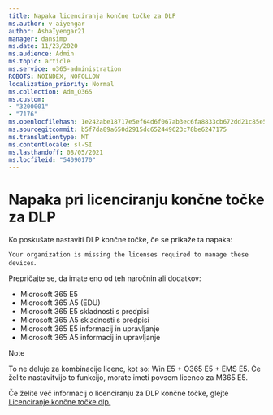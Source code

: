 ```yaml
---
title: Napaka licenciranja končne točke za DLP
ms.author: v-aiyengar
author: AshaIyengar21
manager: dansimp
ms.date: 11/23/2020
ms.audience: Admin
ms.topic: article
ms.service: o365-administration
ROBOTS: NOINDEX, NOFOLLOW
localization_priority: Normal
ms.collection: Adm_O365
ms.custom:
- "3200001"
- "7176"
ms.openlocfilehash: 1e242abe18717e5ef64d6f067ab3ec6fa8833cb672dd21c85e577ce640240ba0
ms.sourcegitcommit: b5f7da89a650d2915dc652449623c78be6247175
ms.translationtype: MT
ms.contentlocale: sl-SI
ms.lasthandoff: 08/05/2021
ms.locfileid: "54090170"
---
```

# <a name="endpoint-dlp-licensing-error"></a>Napaka pri licenciranju končne točke za DLP

Ko poskušate nastaviti DLP končne točke, če se prikaže ta napaka:

`Your organization is missing the licenses required to manage these devices`.

Prepričajte se, da imate eno od teh naročnin ali dodatkov:

- Microsoft 365 E5
- Microsoft 365 A5 (EDU)
- Microsoft 365 E5 skladnosti s predpisi
- Microsoft 365 A5 skladnosti s predpisi
- Microsoft 365 E5 informacij in upravljanje
- Microsoft 365 A5 informacij in upravljanje

> [!NOTE]
> To ne deluje za kombinacije licenc, kot so: Win E5 + O365 E5 + EMS E5. Če želite nastavitvijo to funkcijo, morate imeti povsem licenco za M365 E5.

Če želite več informacij o licenciranju za DLP končne točke, glejte [Licenciranje končne točke dlp.](https://docs.microsoft.com/microsoft-365/compliance/endpoint-dlp-getting-started#onboarding-devices-into-device-management)
